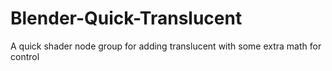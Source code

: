 # Blender-Quick-Translucent
A quick shader node group for adding translucent with some extra math for control
